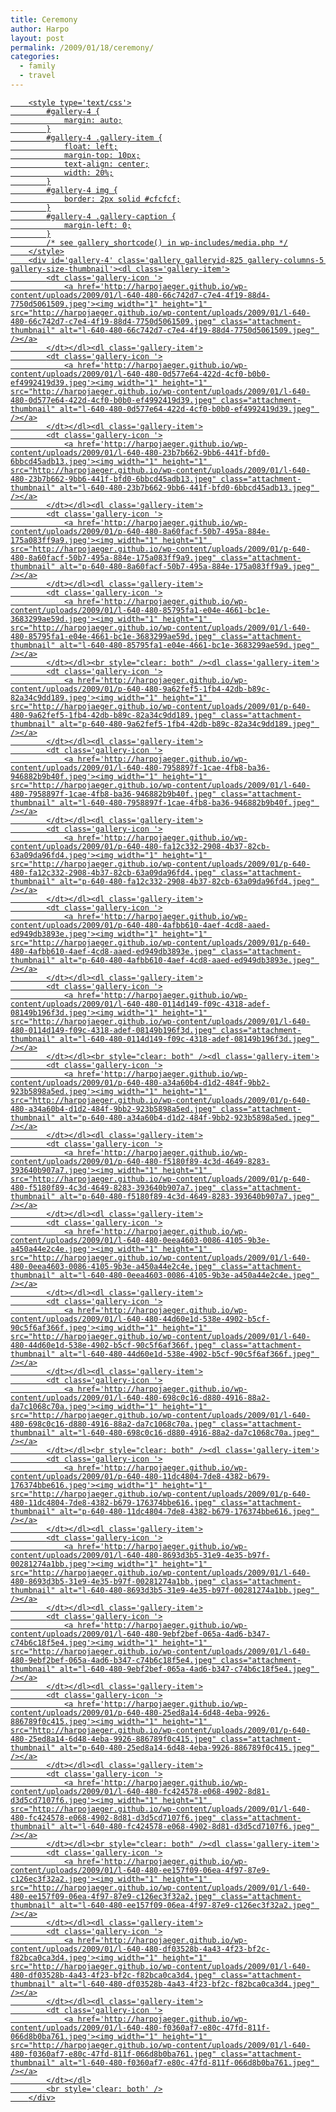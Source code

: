 ```yaml
---
title: Ceremony
author: Harpo
layout: post
permalink: /2009/01/18/ceremony/
categories:
  - family
  - travel
---
```

<p><a href="http://harpojaeger.github.io/wp-content/uploads/2009/01/l-640-480-f0360af7-e80c-47fd-811f-066d8b0ba761.jpeg"></p>

		<style type='text/css'>
			#gallery-4 {
				margin: auto;
			}
			#gallery-4 .gallery-item {
				float: left;
				margin-top: 10px;
				text-align: center;
				width: 20%;
			}
			#gallery-4 img {
				border: 2px solid #cfcfcf;
			}
			#gallery-4 .gallery-caption {
				margin-left: 0;
			}
			/* see gallery_shortcode() in wp-includes/media.php */
		</style>
		<div id='gallery-4' class='gallery galleryid-825 gallery-columns-5 gallery-size-thumbnail'><dl class='gallery-item'>
			<dt class='gallery-icon '>
				<a href='http://harpojaeger.github.io/wp-content/uploads/2009/01/l-640-480-66c742d7-c7e4-4f19-88d4-7750d5061509.jpeg'><img width="1" height="1" src="http://harpojaeger.github.io/wp-content/uploads/2009/01/l-640-480-66c742d7-c7e4-4f19-88d4-7750d5061509.jpeg" class="attachment-thumbnail" alt="l-640-480-66c742d7-c7e4-4f19-88d4-7750d5061509.jpeg" /></a>
			</dt></dl><dl class='gallery-item'>
			<dt class='gallery-icon '>
				<a href='http://harpojaeger.github.io/wp-content/uploads/2009/01/l-640-480-0d577e64-422d-4cf0-b0b0-ef4992419d39.jpeg'><img width="1" height="1" src="http://harpojaeger.github.io/wp-content/uploads/2009/01/l-640-480-0d577e64-422d-4cf0-b0b0-ef4992419d39.jpeg" class="attachment-thumbnail" alt="l-640-480-0d577e64-422d-4cf0-b0b0-ef4992419d39.jpeg" /></a>
			</dt></dl><dl class='gallery-item'>
			<dt class='gallery-icon '>
				<a href='http://harpojaeger.github.io/wp-content/uploads/2009/01/l-640-480-23b7b662-9bb6-441f-bfd0-6bbcd45adb13.jpeg'><img width="1" height="1" src="http://harpojaeger.github.io/wp-content/uploads/2009/01/l-640-480-23b7b662-9bb6-441f-bfd0-6bbcd45adb13.jpeg" class="attachment-thumbnail" alt="l-640-480-23b7b662-9bb6-441f-bfd0-6bbcd45adb13.jpeg" /></a>
			</dt></dl><dl class='gallery-item'>
			<dt class='gallery-icon '>
				<a href='http://harpojaeger.github.io/wp-content/uploads/2009/01/p-640-480-8a60facf-50b7-495a-884e-175a083ff9a9.jpeg'><img width="1" height="1" src="http://harpojaeger.github.io/wp-content/uploads/2009/01/p-640-480-8a60facf-50b7-495a-884e-175a083ff9a9.jpeg" class="attachment-thumbnail" alt="p-640-480-8a60facf-50b7-495a-884e-175a083ff9a9.jpeg" /></a>
			</dt></dl><dl class='gallery-item'>
			<dt class='gallery-icon '>
				<a href='http://harpojaeger.github.io/wp-content/uploads/2009/01/l-640-480-85795fa1-e04e-4661-bc1e-3683299ae59d.jpeg'><img width="1" height="1" src="http://harpojaeger.github.io/wp-content/uploads/2009/01/l-640-480-85795fa1-e04e-4661-bc1e-3683299ae59d.jpeg" class="attachment-thumbnail" alt="l-640-480-85795fa1-e04e-4661-bc1e-3683299ae59d.jpeg" /></a>
			</dt></dl><br style="clear: both" /><dl class='gallery-item'>
			<dt class='gallery-icon '>
				<a href='http://harpojaeger.github.io/wp-content/uploads/2009/01/p-640-480-9a62fef5-1fb4-42db-b89c-82a34c9dd189.jpeg'><img width="1" height="1" src="http://harpojaeger.github.io/wp-content/uploads/2009/01/p-640-480-9a62fef5-1fb4-42db-b89c-82a34c9dd189.jpeg" class="attachment-thumbnail" alt="p-640-480-9a62fef5-1fb4-42db-b89c-82a34c9dd189.jpeg" /></a>
			</dt></dl><dl class='gallery-item'>
			<dt class='gallery-icon '>
				<a href='http://harpojaeger.github.io/wp-content/uploads/2009/01/l-640-480-7958897f-1cae-4fb8-ba36-946882b9b40f.jpeg'><img width="1" height="1" src="http://harpojaeger.github.io/wp-content/uploads/2009/01/l-640-480-7958897f-1cae-4fb8-ba36-946882b9b40f.jpeg" class="attachment-thumbnail" alt="l-640-480-7958897f-1cae-4fb8-ba36-946882b9b40f.jpeg" /></a>
			</dt></dl><dl class='gallery-item'>
			<dt class='gallery-icon '>
				<a href='http://harpojaeger.github.io/wp-content/uploads/2009/01/p-640-480-fa12c332-2908-4b37-82cb-63a09da96fd4.jpeg'><img width="1" height="1" src="http://harpojaeger.github.io/wp-content/uploads/2009/01/p-640-480-fa12c332-2908-4b37-82cb-63a09da96fd4.jpeg" class="attachment-thumbnail" alt="p-640-480-fa12c332-2908-4b37-82cb-63a09da96fd4.jpeg" /></a>
			</dt></dl><dl class='gallery-item'>
			<dt class='gallery-icon '>
				<a href='http://harpojaeger.github.io/wp-content/uploads/2009/01/p-640-480-4afbb610-4aef-4cd8-aaed-ed949db3893e.jpeg'><img width="1" height="1" src="http://harpojaeger.github.io/wp-content/uploads/2009/01/p-640-480-4afbb610-4aef-4cd8-aaed-ed949db3893e.jpeg" class="attachment-thumbnail" alt="p-640-480-4afbb610-4aef-4cd8-aaed-ed949db3893e.jpeg" /></a>
			</dt></dl><dl class='gallery-item'>
			<dt class='gallery-icon '>
				<a href='http://harpojaeger.github.io/wp-content/uploads/2009/01/l-640-480-0114d149-f09c-4318-adef-08149b196f3d.jpeg'><img width="1" height="1" src="http://harpojaeger.github.io/wp-content/uploads/2009/01/l-640-480-0114d149-f09c-4318-adef-08149b196f3d.jpeg" class="attachment-thumbnail" alt="l-640-480-0114d149-f09c-4318-adef-08149b196f3d.jpeg" /></a>
			</dt></dl><br style="clear: both" /><dl class='gallery-item'>
			<dt class='gallery-icon '>
				<a href='http://harpojaeger.github.io/wp-content/uploads/2009/01/p-640-480-a34a60b4-d1d2-484f-9bb2-923b5898a5ed.jpeg'><img width="1" height="1" src="http://harpojaeger.github.io/wp-content/uploads/2009/01/p-640-480-a34a60b4-d1d2-484f-9bb2-923b5898a5ed.jpeg" class="attachment-thumbnail" alt="p-640-480-a34a60b4-d1d2-484f-9bb2-923b5898a5ed.jpeg" /></a>
			</dt></dl><dl class='gallery-item'>
			<dt class='gallery-icon '>
				<a href='http://harpojaeger.github.io/wp-content/uploads/2009/01/p-640-480-f5180f89-4c3d-4649-8283-393640b907a7.jpeg'><img width="1" height="1" src="http://harpojaeger.github.io/wp-content/uploads/2009/01/p-640-480-f5180f89-4c3d-4649-8283-393640b907a7.jpeg" class="attachment-thumbnail" alt="p-640-480-f5180f89-4c3d-4649-8283-393640b907a7.jpeg" /></a>
			</dt></dl><dl class='gallery-item'>
			<dt class='gallery-icon '>
				<a href='http://harpojaeger.github.io/wp-content/uploads/2009/01/l-640-480-0eea4603-0086-4105-9b3e-a450a44e2c4e.jpeg'><img width="1" height="1" src="http://harpojaeger.github.io/wp-content/uploads/2009/01/l-640-480-0eea4603-0086-4105-9b3e-a450a44e2c4e.jpeg" class="attachment-thumbnail" alt="l-640-480-0eea4603-0086-4105-9b3e-a450a44e2c4e.jpeg" /></a>
			</dt></dl><dl class='gallery-item'>
			<dt class='gallery-icon '>
				<a href='http://harpojaeger.github.io/wp-content/uploads/2009/01/l-640-480-44d60e1d-538e-4902-b5cf-90c5f6af366f.jpeg'><img width="1" height="1" src="http://harpojaeger.github.io/wp-content/uploads/2009/01/l-640-480-44d60e1d-538e-4902-b5cf-90c5f6af366f.jpeg" class="attachment-thumbnail" alt="l-640-480-44d60e1d-538e-4902-b5cf-90c5f6af366f.jpeg" /></a>
			</dt></dl><dl class='gallery-item'>
			<dt class='gallery-icon '>
				<a href='http://harpojaeger.github.io/wp-content/uploads/2009/01/l-640-480-698c0c16-d880-4916-88a2-da7c1068c70a.jpeg'><img width="1" height="1" src="http://harpojaeger.github.io/wp-content/uploads/2009/01/l-640-480-698c0c16-d880-4916-88a2-da7c1068c70a.jpeg" class="attachment-thumbnail" alt="l-640-480-698c0c16-d880-4916-88a2-da7c1068c70a.jpeg" /></a>
			</dt></dl><br style="clear: both" /><dl class='gallery-item'>
			<dt class='gallery-icon '>
				<a href='http://harpojaeger.github.io/wp-content/uploads/2009/01/p-640-480-11dc4804-7de8-4382-b679-176374bbe616.jpeg'><img width="1" height="1" src="http://harpojaeger.github.io/wp-content/uploads/2009/01/p-640-480-11dc4804-7de8-4382-b679-176374bbe616.jpeg" class="attachment-thumbnail" alt="p-640-480-11dc4804-7de8-4382-b679-176374bbe616.jpeg" /></a>
			</dt></dl><dl class='gallery-item'>
			<dt class='gallery-icon '>
				<a href='http://harpojaeger.github.io/wp-content/uploads/2009/01/l-640-480-8693d3b5-31e9-4e35-b97f-00281274a1bb.jpeg'><img width="1" height="1" src="http://harpojaeger.github.io/wp-content/uploads/2009/01/l-640-480-8693d3b5-31e9-4e35-b97f-00281274a1bb.jpeg" class="attachment-thumbnail" alt="l-640-480-8693d3b5-31e9-4e35-b97f-00281274a1bb.jpeg" /></a>
			</dt></dl><dl class='gallery-item'>
			<dt class='gallery-icon '>
				<a href='http://harpojaeger.github.io/wp-content/uploads/2009/01/l-640-480-9ebf2bef-065a-4ad6-b347-c74b6c18f5e4.jpeg'><img width="1" height="1" src="http://harpojaeger.github.io/wp-content/uploads/2009/01/l-640-480-9ebf2bef-065a-4ad6-b347-c74b6c18f5e4.jpeg" class="attachment-thumbnail" alt="l-640-480-9ebf2bef-065a-4ad6-b347-c74b6c18f5e4.jpeg" /></a>
			</dt></dl><dl class='gallery-item'>
			<dt class='gallery-icon '>
				<a href='http://harpojaeger.github.io/wp-content/uploads/2009/01/p-640-480-25ed8a14-6d48-4eba-9926-886789f0c415.jpeg'><img width="1" height="1" src="http://harpojaeger.github.io/wp-content/uploads/2009/01/p-640-480-25ed8a14-6d48-4eba-9926-886789f0c415.jpeg" class="attachment-thumbnail" alt="p-640-480-25ed8a14-6d48-4eba-9926-886789f0c415.jpeg" /></a>
			</dt></dl><dl class='gallery-item'>
			<dt class='gallery-icon '>
				<a href='http://harpojaeger.github.io/wp-content/uploads/2009/01/l-640-480-fc424578-e068-4902-8d81-d3d5cd7107f6.jpeg'><img width="1" height="1" src="http://harpojaeger.github.io/wp-content/uploads/2009/01/l-640-480-fc424578-e068-4902-8d81-d3d5cd7107f6.jpeg" class="attachment-thumbnail" alt="l-640-480-fc424578-e068-4902-8d81-d3d5cd7107f6.jpeg" /></a>
			</dt></dl><br style="clear: both" /><dl class='gallery-item'>
			<dt class='gallery-icon '>
				<a href='http://harpojaeger.github.io/wp-content/uploads/2009/01/l-640-480-ee157f09-06ea-4f97-87e9-c126ec3f32a2.jpeg'><img width="1" height="1" src="http://harpojaeger.github.io/wp-content/uploads/2009/01/l-640-480-ee157f09-06ea-4f97-87e9-c126ec3f32a2.jpeg" class="attachment-thumbnail" alt="l-640-480-ee157f09-06ea-4f97-87e9-c126ec3f32a2.jpeg" /></a>
			</dt></dl><dl class='gallery-item'>
			<dt class='gallery-icon '>
				<a href='http://harpojaeger.github.io/wp-content/uploads/2009/01/l-640-480-df03528b-4a43-4f23-bf2c-f82bca0ca3d4.jpeg'><img width="1" height="1" src="http://harpojaeger.github.io/wp-content/uploads/2009/01/l-640-480-df03528b-4a43-4f23-bf2c-f82bca0ca3d4.jpeg" class="attachment-thumbnail" alt="l-640-480-df03528b-4a43-4f23-bf2c-f82bca0ca3d4.jpeg" /></a>
			</dt></dl><dl class='gallery-item'>
			<dt class='gallery-icon '>
				<a href='http://harpojaeger.github.io/wp-content/uploads/2009/01/l-640-480-f0360af7-e80c-47fd-811f-066d8b0ba761.jpeg'><img width="1" height="1" src="http://harpojaeger.github.io/wp-content/uploads/2009/01/l-640-480-f0360af7-e80c-47fd-811f-066d8b0ba761.jpeg" class="attachment-thumbnail" alt="l-640-480-f0360af7-e80c-47fd-811f-066d8b0ba761.jpeg" /></a>
			</dt></dl>
			<br style='clear: both' />
		</div>

<p>
</a></p>
